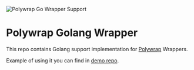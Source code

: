 ![Polywrap Go Wrapper Support](https://user-images.githubusercontent.com/1008882/186656507-c448651d-bf75-40fb-91fc-b13f799af38e.png)

# Polywrap Golang Wrapper 

This repo contains Golang support implementation for [Polywrap](https://polywrap.io/) Wrappers.

Example of using it you can find in [demo repo](https://github.com/polywrap/go-wrap-demo).
